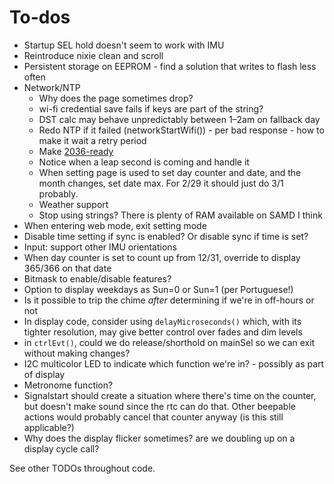 # To-dos

* Startup SEL hold doesn't seem to work with IMU
* Reintroduce nixie clean and scroll
* Persistent storage on EEPROM - find a solution that writes to flash less often
* Network/NTP
	* Why does the page sometimes drop?
	* wi-fi credential save fails if keys are part of the string?
	* DST calc may behave unpredictably between 1–2am on fallback day
	* Redo NTP if it failed (networkStartWifi()) - per bad response - how to make it wait a retry period
	* Make [2036-ready](https://en.wikipedia.org/wiki/Year_2038_problem#Network_Time_Protocol_timestamps)
	* Notice when a leap second is coming and handle it
	* When setting page is used to set day counter and date, and the month changes, set date max. For 2/29 it should just do 3/1 probably.
  * Weather support
  * Stop using strings? There is plenty of RAM available on SAMD I think
* When entering web mode, exit setting mode
* Disable time setting if sync is enabled? Or disable sync if time is set?
* Input: support other IMU orientations
* When day counter is set to count up from 12/31, override to display 365/366 on that date
* Bitmask to enable/disable features?
* Option to display weekdays as Sun=0 or Sun=1 (per Portuguese!)
* Is it possible to trip the chime *after* determining if we're in off-hours or not
* In display code, consider using `delayMicroseconds()` which, with its tighter resolution, may give better control over fades and dim levels
* in `ctrlEvt()`, could we do release/shorthold on mainSel so we can exit without making changes?
* I2C multicolor LED to indicate which function we're in? - possibly as part of display
* Metronome function?
* Signalstart should create a situation where there's time on the counter, but doesn't make sound since the rtc can do that. Other beepable actions would probably cancel that counter anyway (is this still applicable?)
* Why does the display flicker sometimes? are we doubling up on a display cycle call?

See other TODOs throughout code.